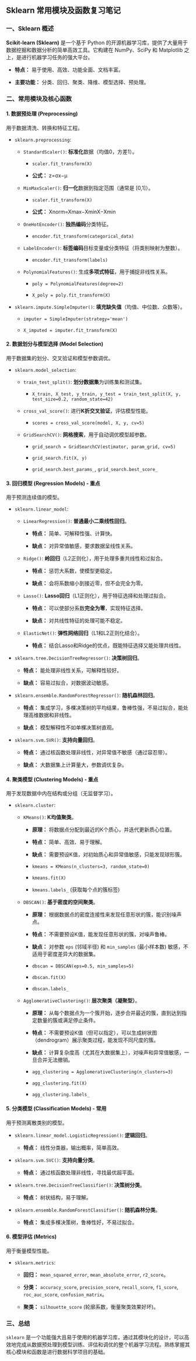 ## Sklearn 常用模块及函数复习笔记

### 一、Sklearn 概述

**Scikit-learn (Sklearn)** 是一个基于 Python 的开源机器学习库，提供了大量用于数据挖掘和数据分析的简单高效工具。它构建在 NumPy、SciPy 和 Matplotlib 之上，是进行机器学习任务的强大平台。

- **特点：** 易于使用、高效、功能全面、文档丰富。
    
- **主要功能：** 分类、回归、聚类、降维、模型选择、预处理。
    

### 二、常用模块及核心函数

#### 1. 数据预处理 (Preprocessing)

用于数据清洗、转换和特征工程。

- `sklearn.preprocessing`:
    
    - `StandardScaler()`: **标准化**数据（均值0，方差1）。
        
        - `scaler.fit_transform(X)`
            
        - **公式：** z=σx−μ​  
            
    - `MinMaxScaler()`: **归一化**数据到指定范围（通常是 [0,1]）。
        
        - `scaler.fit_transform(X)`
            
        - **公式：** Xnorm​=Xmax​−Xmin​X−Xmin​​  
            
    - `OneHotEncoder()`: **独热编码**分类特征。
        
        - `encoder.fit_transform(categorical_data)`
            
    - `LabelEncoder()`: **标签编码**目标变量或分类特征（将类别映射为整数）。
        
        - `encoder.fit_transform(labels)`
            
    - `PolynomialFeatures()`: 生成**多项式特征**，用于捕捉非线性关系。
        
        - `poly = PolynomialFeatures(degree=2)`
            
        - `X_poly = poly.fit_transform(X)`
            
- `sklearn.impute.SimpleImputer()`: **填充缺失值**（均值、中位数、众数等）。
    
    - `imputer = SimpleImputer(strategy='mean')`
        
    - `X_imputed = imputer.fit_transform(X)`
        

#### 2. 数据划分与模型选择 (Model Selection)

用于数据集的划分、交叉验证和模型参数调优。

- `sklearn.model_selection`:
    
    - `train_test_split()`: **划分数据集**为训练集和测试集。
        
        - `X_train, X_test, y_train, y_test = train_test_split(X, y, test_size=0.2, random_state=42)`
            
    - `cross_val_score()`: 进行**K折交叉验证**，评估模型性能。
        
        - `scores = cross_val_score(model, X, y, cv=5)`
            
    - `GridSearchCV()`: **网格搜索**，用于自动调优模型超参数。
        
        - `grid_search = GridSearchCV(estimator, param_grid, cv=5)`
            
        - `grid_search.fit(X, y)`
            
        - `grid_search.best_params_`, `grid_search.best_score_`
            

#### 3. 回归模型 (Regression Models) - **重点**

用于预测连续值的模型。

- `sklearn.linear_model`:
    
    - `LinearRegression()`: **普通最小二乘线性回归**。
        
        - **特点：** 简单、可解释性强、计算快。
            
        - **缺点：** 对异常值敏感，要求数据呈线性关系。
            
    - `Ridge()`: **岭回归**（L2正则化），用于处理多重共线性和过拟合。
        
        - **特点：** 惩罚大系数，使模型更稳定。
            
        - **缺点：** 会将系数缩小到接近零，但不会完全为零。
            
    - `Lasso()`: **Lasso回归**（L1正则化），用于特征选择和处理过拟合。
        
        - **特点：** 可以使部分系数**完全为零**，实现特征选择。
            
        - **缺点：** 对共线性特征的处理可能不稳定。
            
    - `ElasticNet()`: **弹性网络回归**（L1和L2正则化结合）。
        
        - **特点：** 结合Lasso和Ridge的优点，既能特征选择又能处理共线性。
            
- `sklearn.tree.DecisionTreeRegressor()`: **决策树回归**。
    
    - **特点：** 能处理非线性关系，可解释性较好。
        
    - **缺点：** 容易过拟合，对数据波动敏感。
        
- `sklearn.ensemble.RandomForestRegressor()`: **随机森林回归**。
    
    - **特点：** 集成学习，多棵决策树的平均结果，鲁棒性强，不易过拟合，能处理高维数据和非线性。
        
    - **缺点：** 模型解释性不如单棵决策树直观。
        
- `sklearn.svm.SVR()`: **支持向量回归**。
    
    - **特点：** 通过核函数处理非线性，对异常值不敏感（通过容忍带）。
        
    - **缺点：** 大数据集上计算量大，参数调优复杂。
        

#### 4. 聚类模型 (Clustering Models) - **重点**

用于发现数据中内在结构或分组（无监督学习）。

- `sklearn.cluster`:
    
    - `KMeans()`: **K均值聚类**。
        
        - **原理：** 将数据点分配到最近的K个质心，并迭代更新质心位置。
            
        - **特点：** 简单、高效、易于理解。
            
        - **缺点：** 需要预设K值，对初始质心和异常值敏感，只能发现球形簇。
            
        - `kmeans = KMeans(n_clusters=3, random_state=0)`
            
        - `kmeans.fit(X)`
            
        - `kmeans.labels_` (获取每个点的簇标签)
            
    - `DBSCAN()`: **基于密度的空间聚类**。
        
        - **原理：** 根据数据点的密度连接性来发现任意形状的簇，能识别噪声点。
            
        - **特点：** 不需要预设K值，能发现任意形状的簇，对噪声鲁棒。
            
        - **缺点：** 对参数 `eps` (邻域半径) 和 `min_samples` (最小样本数) 敏感，不适用于密度差异大的数据集。
            
        - `dbscan = DBSCAN(eps=0.5, min_samples=5)`
            
        - `dbscan.fit(X)`
            
        - `dbscan.labels_`
            
    - `AgglomerativeClustering()`: **层次聚类（凝聚型）**。
        
        - **原理：** 从每个数据点为一个簇开始，逐步合并最近的簇，直到达到指定数量的簇或满足停止条件。
            
        - **特点：** 不需要预设K值（但可以指定），可以生成树状图（dendrogram）展示聚类过程，能发现不同尺度的簇。
            
        - **缺点：** 计算复杂度高（尤其在大数据集上），对噪声和异常值敏感，一旦合并无法撤销。
            
        - `agg_clustering = AgglomerativeClustering(n_clusters=3)`
            
        - `agg_clustering.fit(X)`
            
        - `agg_clustering.labels_`
            

#### 5. 分类模型 (Classification Models) - **常用**

用于预测离散类别的模型。

- `sklearn.linear_model.LogisticRegression()`: **逻辑回归**。
    
    - **特点：** 线性分类器，输出概率，简单高效。
        
- `sklearn.svm.SVC()`: **支持向量分类**。
    
    - **特点：** 通过核函数处理非线性，寻找最优超平面。
        
- `sklearn.tree.DecisionTreeClassifier()`: **决策树分类**。
    
    - **特点：** 树状结构，易于理解。
        
- `sklearn.ensemble.RandomForestClassifier()`: **随机森林分类**。
    
    - **特点：** 集成多棵决策树，鲁棒性好，不易过拟合。
        

#### 6. 模型评估 (Metrics)

用于衡量模型性能。

- `sklearn.metrics`:
    
    - **回归：** `mean_squared_error`, `mean_absolute_error`, `r2_score`。
        
    - **分类：** `accuracy_score`, `precision_score`, `recall_score`, `f1_score`, `roc_auc_score`, `confusion_matrix`。
        
    - **聚类：** `silhouette_score` (轮廓系数，衡量聚类效果好坏)。
        

### 三、总结

`sklearn` 是一个功能强大且易于使用的机器学习库，通过其模块化的设计，可以高效地完成从数据预处理到模型训练、评估和调优的整个机器学习流程。熟练掌握其核心模块和函数是进行数据科学项目的基础。